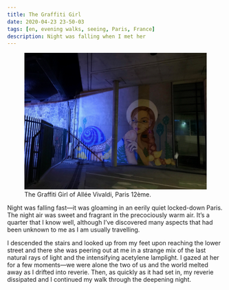 ```yaml
---
title: The Graffiti Girl
date: 2020-04-23 23-50-03
tags: [en, evening walks, seeing, Paris, France]
description: Night was falling when I met her
---
```



<figure>

<img src="/assets/img/IMG_6295.jpg">

<figcaption>The Graffiti Girl of Allée Vivaldi, Paris 12ème.</figcaption>

</figure>

Night was falling fast—it was gloaming in an eerily quiet locked-down Paris. The night air was sweet and fragrant in the precociously warm air. It’s a quarter that I know well, although I’ve discovered many aspects that had been unknown to me as I am usually travelling.

I descended the stairs and looked up from my feet upon reaching the lower street and there she was peering out at me in a strange mix of the last natural rays of light and the intensifying acetylene lamplight. I gazed at her for a few moments—we were alone the two of us and the world melted away as I drifted into reverie. Then, as quickly as it had set in, my reverie dissipated and I continued my walk through the deepening night. 
